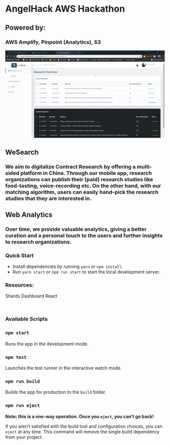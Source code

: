 # AngelHack AWS Hackathon

## Powered by:
### AWS Amplify, Pinpoint (Analytics), S3

![Dashboard Demo](demo/demo-dashboard.gif)

## WeSearch
### We aim to digitalize Contract Research by offering a multi-sided platform in China. Through our mobile app, research organizations can publish their (paid) research studies like food-tasting, voice-recording etc. On the other hand, with our matching algorithm, users can easily hand-pick the research studies that they are interested in. 

## Web Analytics
### Over time, we provide valuable analytics, giving a better curation and a personal touch to the users and further insights to research organizations. 

### Quick Start
* Install dependencies by running `yarn` or `npm install`.
* Run `yarn start` or `npm run start` to start the local development server.

### Resources:
Shards Dashboard React

<br />

### Available Scripts

### `npm start`

Runs the app in the development mode.

### `npm test`

Launches the test runner in the interactive watch mode.

### `npm run build`

Builds the app for production to the `build` folder.

### `npm run eject`

**Note: this is a one-way operation. Once you `eject`, you can’t go back!**

If you aren’t satisfied with the build tool and configuration choices, you can `eject` at any time. This command will remove the single build dependency from your project.


<br />
